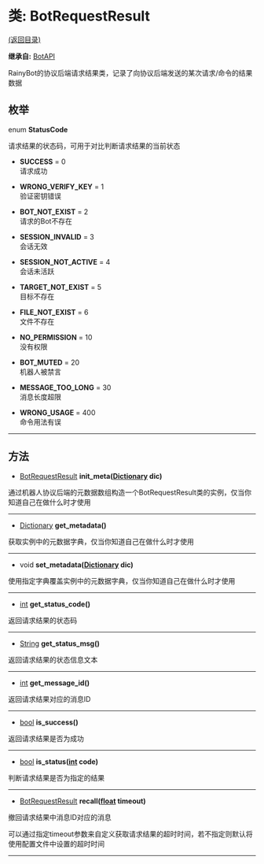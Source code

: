 # 类: BotRequestResult  
[(返回目录)](README.md)  
  
**继承自:** [BotAPI](BotAPI.md)  
  
RainyBot的协议后端请求结果类，记录了向协议后端发送的某次请求/命令的结果数据  
  
## 枚举  
  
enum **StatusCode**  
  
请求结果的状态码，可用于对比判断请求结果的当前状态  
  
- **SUCCESS** = 0  
请求成功  
  
- **WRONG_VERIFY_KEY** = 1  
验证密钥错误  
  
- **BOT_NOT_EXIST** = 2  
请求的Bot不存在  
  
- **SESSION_INVALID** = 3  
会话无效  
  
- **SESSION_NOT_ACTIVE** = 4  
会话未活跃  
  
- **TARGET_NOT_EXIST** = 5  
目标不存在  
  
- **FILE_NOT_EXIST** = 6  
文件不存在  
  
- **NO_PERMISSION** = 10  
没有权限  
  
- **BOT_MUTED** = 20  
机器人被禁言  
  
- **MESSAGE_TOO_LONG** = 30  
消息长度超限  
  
- **WRONG_USAGE** = 400  
命令用法有误  
  
---  
  
## 方法 
  
- [BotRequestResult](BotRequestResult.md) **init_meta([Dictionary](https://docs.godotengine.org/en/latest/classes/class_dictionary.html) dic)**  
  
通过机器人协议后端的元数据数组构造一个BotRequestResult类的实例，仅当你知道自己在做什么时才使用  
  
---  
  
- [Dictionary](https://docs.godotengine.org/en/latest/classes/class_dictionary.html) **get_metadata()**  
  
获取实例中的元数据字典，仅当你知道自己在做什么时才使用  
  
---  
  
- void **set_metadata([Dictionary](https://docs.godotengine.org/en/latest/classes/class_dictionary.html) dic)**  
  
使用指定字典覆盖实例中的元数据字典，仅当你知道自己在做什么时才使用  
  
---  
  
- [int](https://docs.godotengine.org/en/latest/classes/class_int.html) **get_status_code()**  
  
返回请求结果的状态码  
  
---  
  
- [String](https://docs.godotengine.org/en/latest/classes/class_string.html) **get_status_msg()**  
  
返回请求结果的状态信息文本  
  
---  
  
- [int](https://docs.godotengine.org/en/latest/classes/class_int.html) **get_message_id()**  
  
返回请求结果对应的消息ID  
  
---  
  
- [bool](https://docs.godotengine.org/en/latest/classes/class_bool.html) **is_success()**  
  
返回请求结果是否为成功  
  
---  
  
- [bool](https://docs.godotengine.org/en/latest/classes/class_bool.html) **is_status([int](https://docs.godotengine.org/en/latest/classes/class_int.html) code)**  
  
判断请求结果是否为指定的结果  
  
---  
  
- [BotRequestResult](BotRequestResult.md) **recall([float](https://docs.godotengine.org/en/latest/classes/class_float.html) timeout)**  
  
撤回请求结果中消息ID对应的消息   
  
可以通过指定timeout参数来自定义获取请求结果的超时时间，若不指定则默认将使用配置文件中设置的超时时间  
  
---  
  

